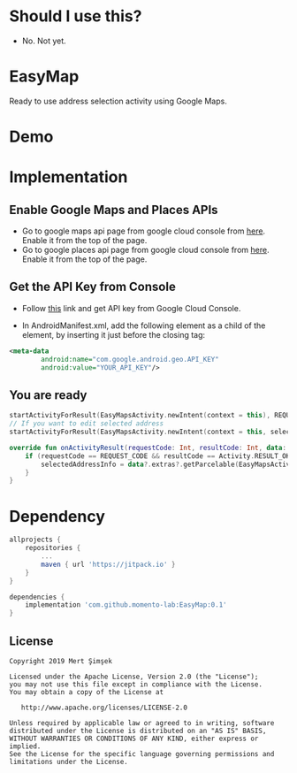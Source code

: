 # Should I use this?
* No. Not yet.

# EasyMap
Ready to use address selection activity using Google Maps.

# Demo

# Implementation 

## Enable Google Maps and Places APIs
* Go to google maps api page from google cloud console from [here](https://console.cloud.google.com/google/maps-apis/apis/maps-android-backend.googleapis.com/metrics?). Enable it from the top of the page.
* Go to google places api page from google cloud console from [here](https://console.cloud.google.com/google/maps-apis/apis/places-backend.googleapis.com/metrics?). Enable it from the top of the page.

## Get the API Key from Console

* Follow [this](https://developers.google.com/maps/documentation/android-sdk/get-api-key) link and get API key from Google Cloud Console.

* In AndroidManifest.xml, add the following element as a child of the <application> element, by inserting it just before the closing </application> tag:
```xml
<meta-data
        android:name="com.google.android.geo.API_KEY"
        android:value="YOUR_API_KEY"/>
```

## You are ready
```kotlin
startActivityForResult(EasyMapsActivity.newIntent(context = this), REQUEST_CODE)
// If you want to edit selected address
startActivityForResult(EasyMapsActivity.newIntent(context = this, selectedAddressInfo = selectedAddressInfo), REQUEST_CODE)
```

```kotlin
override fun onActivityResult(requestCode: Int, resultCode: Int, data: Intent?) {
    if (requestCode == REQUEST_CODE && resultCode == Activity.RESULT_OK) {
        selectedAddressInfo = data?.extras?.getParcelable(EasyMapsActivity.KEY_SELECTED_ADDRESS)
    }
}
```


# Dependency

```groovy
allprojects {
    repositories {
        ...
        maven { url 'https://jitpack.io' }
    }
}

dependencies {
    implementation 'com.github.momento-lab:EasyMap:0.1'
}
```


License
--------


    Copyright 2019 Mert Şimşek

    Licensed under the Apache License, Version 2.0 (the "License");
    you may not use this file except in compliance with the License.
    You may obtain a copy of the License at

       http://www.apache.org/licenses/LICENSE-2.0

    Unless required by applicable law or agreed to in writing, software
    distributed under the License is distributed on an "AS IS" BASIS,
    WITHOUT WARRANTIES OR CONDITIONS OF ANY KIND, either express or implied.
    See the License for the specific language governing permissions and
    limitations under the License.

